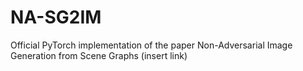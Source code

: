 # NA-SG2IM
Official PyTorch implementation of the paper Non-Adversarial Image Generation from Scene Graphs (insert link)
